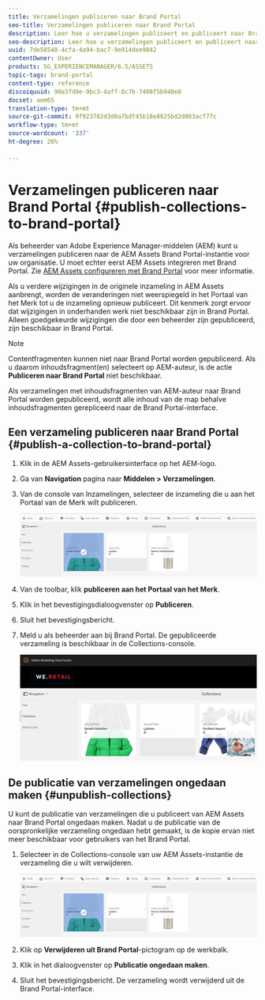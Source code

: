 ```yaml
---
title: Verzamelingen publiceren naar Brand Portal
seo-title: Verzamelingen publiceren naar Brand Portal
description: Leer hoe u verzamelingen publiceert en publiceert naar Brand Portal.
seo-description: Leer hoe u verzamelingen publiceert en publiceert naar Brand Portal.
uuid: 7de58548-4cfa-4a94-bac7-9e914dee9042
contentOwner: User
products: SG_EXPERIENCEMANAGER/6.5/ASSETS
topic-tags: brand-portal
content-type: reference
discoiquuid: 90e3fd0e-9bc3-4aff-8c7b-7408f5b940e8
docset: aem65
translation-type: tm+mt
source-git-commit: 9f923782d3d0a7bdf45b18e8025bd2d083acf77c
workflow-type: tm+mt
source-wordcount: '337'
ht-degree: 26%

---
```



# Verzamelingen publiceren naar Brand Portal {#publish-collections-to-brand-portal}

Als beheerder van Adobe Experience Manager-middelen (AEM) kunt u verzamelingen publiceren naar de AEM Assets Brand Portal-instantie voor uw organisatie. U moet echter eerst AEM Assets integreren met Brand Portal. Zie [AEM Assets configureren met Brand Portal](/help/assets/configure-aem-assets-with-brand-portal.md) voor meer informatie.

Als u verdere wijzigingen in de originele inzameling in AEM Assets aanbrengt, worden de veranderingen niet weerspiegeld in het Portaal van het Merk tot u de inzameling opnieuw publiceert. Dit kenmerk zorgt ervoor dat wijzigingen in onderhanden werk niet beschikbaar zijn in Brand Portal. Alleen goedgekeurde wijzigingen die door een beheerder zijn gepubliceerd, zijn beschikbaar in Brand Portal.

>[!NOTE]
>
>Contentfragmenten kunnen niet naar Brand Portal worden gepubliceerd. Als u daarom inhoudsfragment(en) selecteert op AEM-auteur, is de actie **Publiceren naar Brand Portal** niet beschikbaar.
>
>Als verzamelingen met inhoudsfragmenten van AEM-auteur naar Brand Portal worden gepubliceerd, wordt alle inhoud van de map behalve inhoudsfragmenten gerepliceerd naar de Brand Portal-interface.

## Een verzameling publiceren naar Brand Portal {#publish-a-collection-to-brand-portal}

1. Klik in de AEM Assets-gebruikersinterface op het AEM-logo.
1. Ga van **Navigation** pagina naar **Middelen > Verzamelingen**.
1. Van de console van Inzamelingen, selecteer de inzameling die u aan het Portaal van de Merk wilt publiceren.

   ![select_collection](assets/select_collection.png)

1. Van de toolbar, klik **publiceren aan het Portaal van het Merk**.
1. Klik in het bevestigingsdialoogvenster op **Publiceren**.
1. Sluit het bevestigingsbericht.
1. Meld u als beheerder aan bij Brand Portal. De gepubliceerde verzameling is beschikbaar in de Collections-console.

   ![published collection](assets/published_collection.png)

## De publicatie van verzamelingen ongedaan maken {#unpublish-collections}

U kunt de publicatie van verzamelingen die u publiceert van AEM Assets naar Brand Portal ongedaan maken. Nadat u de publicatie van de oorspronkelijke verzameling ongedaan hebt gemaakt, is de kopie ervan niet meer beschikbaar voor gebruikers van het Brand Portal.

1. Selecteer in de Collections-console van uw AEM Assets-instantie de verzameling die u wilt verwijderen.

   ![select_collection-1](assets/select_collection-1.png)

1. Klik op **Verwijderen uit Brand Portal**-pictogram op de werkbalk.
1. Klik in het dialoogvenster op **Publicatie ongedaan maken**.
1. Sluit het bevestigingsbericht. De verzameling wordt verwijderd uit de Brand Portal-interface.

